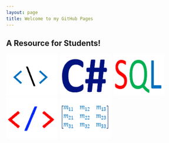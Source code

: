 ```yaml
---
layout: page
title: Welcome to my GitHub Pages
---
```

## A Resource for Students!
<!--
<a href="anap1525/"><img src="anap1525/anap1525-icon.png" alt="anap1525" title="ANAP1525"></a>&nbsp;-->
<a href="comp1017/"><img src="comp1017/comp1017-icon.png" alt="comp1017" title="COMP1017"></a>&nbsp;
<a href="cpsc1012/"><img src="cpsc1012/cpsc1012-icon.png" alt="cpsc1012" title="CPSC1012"></a>&nbsp;
<a href="dmit1508/"><img src="dmit1508/dmit1508-icon.png" alt="dmit1508" title="DMIT1508"></a>&nbsp;
<a href="dmit1530/"><img src="dmit1530/dmit1530-icon.png" alt="dmit1530" title="DMIT1530"></a>&nbsp;
<a href="phys1521/"><img src="phys1521/phys1521-icon.png" alt="phys1521" title="PHYS1521"></a>&nbsp;
<!--
<a href="dmit2028/"><img src="dmit2028/dmit2028-icon.png" alt="dmit2028" title="DMIT2028"></a>-->
